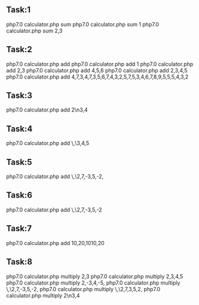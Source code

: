 Task:1
------
php7.0 calculator.php  sum
php7.0 calculator.php  sum 1 
php7.0 calculator.php  sum 2,3

Task:2
------
php7.0 calculator.php  add 
php7.0 calculator.php  add 1 
php7.0 calculator.php  add 2,3 
php7.0 calculator.php  add 4,5,6 
php7.0 calculator.php  add 2,3,4,5 
php7.0 calculator.php  add 4,7,3,4,7,3,5,6,7,4,3,2,5,7,5,3,4,6,7,8,9,5,5,5,4,3,2

Task:3
------
php7.0 calculator.php  add 2\n3,4

Task:4
------
php7.0 calculator.php  add \\,\\3,4,5

Task:5
------
php7.0 calculator.php  add \\,\\2,7,-3,5,-2,

Task:6
------
php7.0 calculator.php  add \\,\\2,7,-3,5,-2

Task:7
-------
php7.0 calculator.php  add 10,20,1010,20

Task:8
-------
php7.0 calculator.php  multiply  2,3
php7.0 calculator.php  multiply  2,3,4,5
php7.0 calculator.php  multiply  2,-3,4,-5,
php7.0 calculator.php  multiply  \\,\\2,7,-3,5,-2,
php7.0 calculator.php  multiply  \\,\\2,7,3,5,2,
php7.0 calculator.php  multiply 2\n3,4
